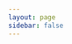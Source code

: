```yaml
---
layout: page
sidebar: false
---
```

<script setup>
import {
  VPTeamPage,
  VPTeamPageTitle,
  VPTeamMembers
} from 'vitepress/theme'

const members = [
  {
    avatar: '/blog/avatar.png',
    name: '🐮子荣',
    title: '主笔人',
    links: [
      { icon: 'github', link: 'https://github.com/XU-Nuo' },
    ]
  },
  {
    avatar: '/blog/avatar.png',
    name: ' 座山🐯',
    title: '冠名商与客座嘉宾',
    links: [
      { icon: 'github', link: 'https://github.com/XU-Nuo' },
    ]
  }
]
</script>

<VPTeamPage>
  <VPTeamPageTitle>
    <template #title>
      关于本站
    </template>
    <template #lead>
        一个小小的写作空间
    </template>
  </VPTeamPageTitle>
  <VPTeamMembers
    :members="members"
  />
</VPTeamPage>